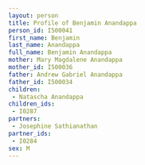 ```yaml
---
layout: person
title: Profile of Benjamin Anandappa
person_id: I500041
first_name: Benjamin
last_name: Anandappa
full_name: Benjamin Anandappa
mother: Mary Magdalene Anandappa
mother_id: I500036
father: Andrew Gabriel Anandappa
father_id: I500034
children:
 - Natascha Anandappa
children_ids:
 - I0287
partners:
 - Josephine Sathianathan
partner_ids:
 - I0284
sex: M
---
```


